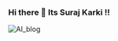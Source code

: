 ### Hi there 👋 Its Suraj Karki !!

![AI_blog](https://user-images.githubusercontent.com/50628520/87970945-465bd880-cae4-11ea-9266-63aae7189ed9.jpg)


